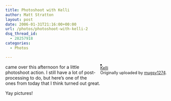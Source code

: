 ```yaml
---
title: Photoshoot with Kelli
author: Matt Stratton
layout: post
date: 2006-01-31T21:16:00+00:00
url: /photos/photoshoot-with-kelli-2
dsq_thread_id:
  - 28257918
categories:
  - Photos

---
```

<div style="float:right;margin-left:10px;margin-bottom:10px;">
  <a title="photo sharing" href="https://www.flickr.com/photos/mugsy/93864181/"><img style="border:solid 2px #000000;" src="https://static.flickr.com/22/93864181_59f5b9f6d8_m.jpg" alt="" /></a><br /> <span style="font-size:.9em;margin-top:0;"> <a href="https://www.flickr.com/photos/mugsy/93864181/">Kelli</a><br /> Originally uploaded by <a href="https://www.flickr.com/people/mugsy/">mugsy1274</a>. </span>
</div>

came over this afternoon for a little photoshoot action. I still have a lot of post-processing to do, but here&#8217;s one of the ones from today that I think turned out great.

Yay pictures!